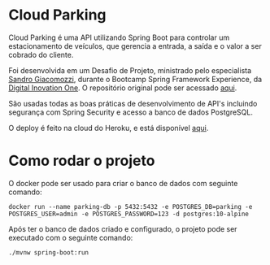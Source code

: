 # Cloud Parking

Cloud Parking é uma API utilizando Spring Boot para controlar um estacionamento de veículos, que gerencia a entrada, a saída e o valor a ser cobrado do cliente. 

Foi desenvolvida em um Desafio de Projeto, ministrado pelo especialista [Sandro Giacomozzi](https://github.com/sandrogiacom), durante o Bootcamp Spring Framework Experience, da [Digital Inovation One](https://www.dio.me/). O repositório original pode ser acessado [aqui](https://github.com/sandrogiacom/cloud-parking).

São usadas todas as boas práticas de desenvolvimento de API's incluindo segurança com Spring Security e acesso a banco de dados PostgreSQL. 

O deploy é feito na cloud do Heroku, e está disponível [aqui](https://cloud-parking-wf.herokuapp.com/swagger-ui.html).

# Como rodar o projeto

O docker pode ser usado para criar o banco de dados com seguinte comando:

```
docker run --name parking-db -p 5432:5432 -e POSTGRES_DB=parking -e POSTGRES_USER=admin -e POSTGRES_PASSWORD=123 -d postgres:10-alpine
```

Após ter o banco de dados criado e configurado, o projeto pode ser executado com o seguinte comando:

```
./mvnw spring-boot:run
```